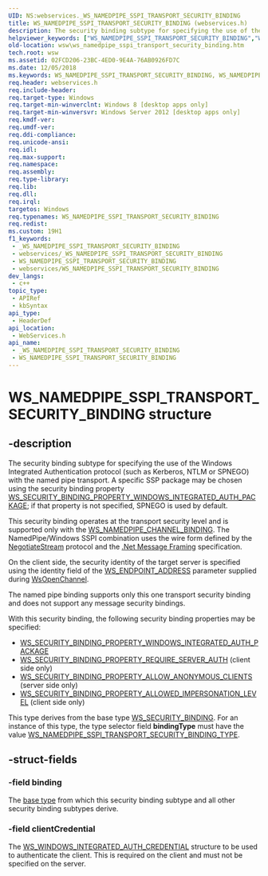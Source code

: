 ```yaml
---
UID: NS:webservices._WS_NAMEDPIPE_SSPI_TRANSPORT_SECURITY_BINDING
title: WS_NAMEDPIPE_SSPI_TRANSPORT_SECURITY_BINDING (webservices.h)
description: The security binding subtype for specifying the use of the Windows Integrated Authentication protocol (such as Kerberos, NTLM or SPNEGO) with the named pipe transport.
helpviewer_keywords: ["WS_NAMEDPIPE_SSPI_TRANSPORT_SECURITY_BINDING","WS_NAMEDPIPE_SSPI_TRANSPORT_SECURITY_BINDING structure [Web Services for Windows]","webservices/WS_NAMEDPIPE_SSPI_TRANSPORT_SECURITY_BINDING","wsw.ws_namedpipe_sspi_transport_security_binding"]
old-location: wsw\ws_namedpipe_sspi_transport_security_binding.htm
tech.root: wsw
ms.assetid: 02FCD206-23BC-4ED0-9E4A-76AB0926FD7C
ms.date: 12/05/2018
ms.keywords: WS_NAMEDPIPE_SSPI_TRANSPORT_SECURITY_BINDING, WS_NAMEDPIPE_SSPI_TRANSPORT_SECURITY_BINDING structure [Web Services for Windows], webservices/WS_NAMEDPIPE_SSPI_TRANSPORT_SECURITY_BINDING, wsw.ws_namedpipe_sspi_transport_security_binding
req.header: webservices.h
req.include-header: 
req.target-type: Windows
req.target-min-winverclnt: Windows 8 [desktop apps only]
req.target-min-winversvr: Windows Server 2012 [desktop apps only]
req.kmdf-ver: 
req.umdf-ver: 
req.ddi-compliance: 
req.unicode-ansi: 
req.idl: 
req.max-support: 
req.namespace: 
req.assembly: 
req.type-library: 
req.lib: 
req.dll: 
req.irql: 
targetos: Windows
req.typenames: WS_NAMEDPIPE_SSPI_TRANSPORT_SECURITY_BINDING
req.redist: 
ms.custom: 19H1
f1_keywords:
 - _WS_NAMEDPIPE_SSPI_TRANSPORT_SECURITY_BINDING
 - webservices/_WS_NAMEDPIPE_SSPI_TRANSPORT_SECURITY_BINDING
 - WS_NAMEDPIPE_SSPI_TRANSPORT_SECURITY_BINDING
 - webservices/WS_NAMEDPIPE_SSPI_TRANSPORT_SECURITY_BINDING
dev_langs:
 - c++
topic_type:
 - APIRef
 - kbSyntax
api_type:
 - HeaderDef
api_location:
 - WebServices.h
api_name:
 - _WS_NAMEDPIPE_SSPI_TRANSPORT_SECURITY_BINDING
 - WS_NAMEDPIPE_SSPI_TRANSPORT_SECURITY_BINDING
---
```


# WS_NAMEDPIPE_SSPI_TRANSPORT_SECURITY_BINDING structure


## -description

The security binding subtype for specifying the use of the Windows Integrated Authentication protocol (such as Kerberos, NTLM or SPNEGO) with the named pipe transport. A specific SSP package may be chosen using the security binding property <a href="/windows/desktop/api/webservices/ne-webservices-ws_security_property_id">WS_SECURITY_BINDING_PROPERTY_WINDOWS_INTEGRATED_AUTH_PACKAGE</a>; if that property is not specified, SPNEGO is used by default.

This security binding operates at the transport security level and is supported only with the <a href="/windows/desktop/api/webservices/ne-webservices-ws_channel_binding">WS_NAMEDPIPE_CHANNEL_BINDING</a>. The NamedPipe/Windows SSPI combination uses the wire form defined by the <a href="/openspecs/windows_protocols/mc-nmf/0aab922d-8023-48bb-8ba2-c4d3404cc69d">NegotiateStream</a> protocol and the <a href="/openspecs/windows_protocols/ms-nns/93df08eb-a6c4-4dff-81c3-519cf7236df4">.Net Message Framing</a> specification. 

On the client side, the security identity of the target server is specified using the identity field of the <a href="/windows/desktop/api/webservices/ns-webservices-ws_endpoint_address">WS_ENDPOINT_ADDRESS</a> parameter supplied during <a href="/windows/desktop/api/webservices/nf-webservices-wsopenchannel">WsOpenChannel</a>. 



The named pipe binding supports only this one transport security binding and does not support any message security bindings. 

With this security binding, the following security binding properties may be specified: 
<ul>
<li>
<a href="/windows/desktop/api/webservices/ne-webservices-ws_security_property_id">WS_SECURITY_BINDING_PROPERTY_WINDOWS_INTEGRATED_AUTH_PACKAGE</a>
</li>
<li>
<a href="/windows/desktop/api/webservices/ne-webservices-ws_security_property_id">WS_SECURITY_BINDING_PROPERTY_REQUIRE_SERVER_AUTH</a> (client side only)</li>
<li>
<a href="/windows/desktop/api/webservices/ne-webservices-ws_security_property_id">WS_SECURITY_BINDING_PROPERTY_ALLOW_ANONYMOUS_CLIENTS</a> (server side only)</li>
<li>
<a href="/windows/desktop/api/webservices/ne-webservices-ws_security_property_id">WS_SECURITY_BINDING_PROPERTY_ALLOWED_IMPERSONATION_LEVEL</a> (client side only)</li>
</ul>This type derives from the base type <a href="/windows/desktop/api/webservices/ns-webservices-ws_security_binding">WS_SECURITY_BINDING</a>. For an instance of this type, the type selector field <b>bindingType</b> must have the value <a href="/windows/desktop/api/webservices/ne-webservices-ws_security_binding_type">WS_NAMEDPIPE_SSPI_TRANSPORT_SECURITY_BINDING_TYPE</a>.

## -struct-fields

### -field binding

The <a href="/windows/desktop/api/webservices/ns-webservices-ws_security_binding">base type</a> from which this security binding subtype and all other security binding subtypes derive.

### -field clientCredential

The <a href="/windows/win32/api/webservices/ns-webservices-ws_windows_integrated_auth_credential">WS_WINDOWS_INTEGRATED_AUTH_CREDENTIAL</a> structure to be used to authenticate the client. This is required on the client and must not be specified on the server.

